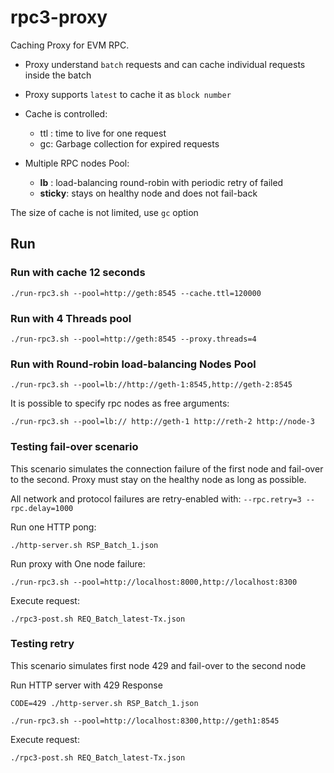 # rpc3-proxy

Caching Proxy for EVM RPC.

- Proxy understand `batch` requests and can cache individual requests inside the batch

- Proxy supports `latest` to cache it as `block number`

- Cache is controlled:
   - ttl : time to live for one request
   - gc: Garbage collection for expired requests

- Multiple RPC nodes Pool:
   - __lb__ : load-balancing round-robin with periodic retry of failed
   - __sticky__: stays on healthy node and does not fail-back

The size of cache is not limited, use `gc` option


## Run 

### Run with cache 12 seconds

```
./run-rpc3.sh --pool=http://geth:8545 --cache.ttl=120000
```

### Run with 4 Threads pool 

```
./run-rpc3.sh --pool=http://geth:8545 --proxy.threads=4
```

### Run with Round-robin load-balancing Nodes Pool


```
./run-rpc3.sh --pool=lb://http://geth-1:8545,http://geth-2:8545
```

It is possible to specify rpc nodes as free arguments:

```
./run-rpc3.sh --pool=lb:// http://geth-1 http://reth-2 http://node-3
```



### Testing fail-over scenario

This scenario simulates the connection failure of the first node and fail-over to the second. Proxy must stay on the healthy node as long as possible. 

All network and protocol failures are retry-enabled with:
`--rpc.retry=3 --rpc.delay=1000`

Run one HTTP pong:

```
./http-server.sh RSP_Batch_1.json
```

Run proxy with One node failure:

```
./run-rpc3.sh --pool=http://localhost:8000,http://localhost:8300
```

Execute request:
```
./rpc3-post.sh REQ_Batch_latest-Tx.json
```

### Testing retry

This scenario simulates first node 429 and fail-over to the second node

Run HTTP server with 429 Response

```
CODE=429 ./http-server.sh RSP_Batch_1.json
```
```
./run-rpc3.sh --pool=http://localhost:8300,http://geth1:8545
```

Execute request:
```
./rpc3-post.sh REQ_Batch_latest-Tx.json
```
